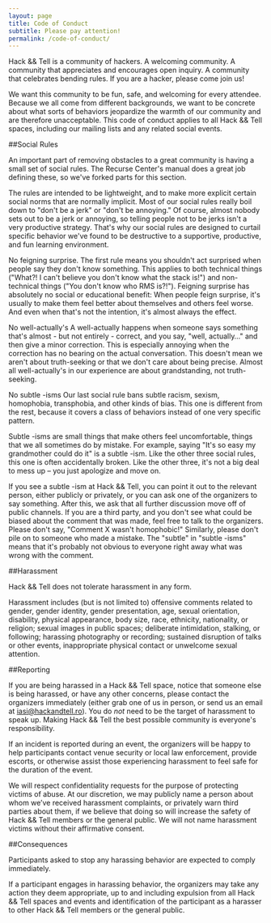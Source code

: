 ```yaml
---
layout: page
title: Code of Conduct
subtitle: Please pay attention!
permalink: /code-of-conduct/
---
```


Hack && Tell is a community of hackers. A welcoming community. A community that appreciates and encourages open inquiry. A community that celebrates bending rules. If you are a hacker, please come join us!

We want this community to be fun, safe, and welcoming for every attendee. Because we all come from different backgrounds, we want to be concrete about what sorts of behaviors jeopardize the warmth of our community and are therefore unacceptable. This code of conduct applies to all Hack && Tell spaces, including our mailing lists and any related social events.

##Social Rules

An important part of removing obstacles to a great community is having a small set of social rules. The Recurse Center's manual does a great job defining these, so we've forked parts for this section.

The rules are intended to be lightweight, and to make more explicit certain social norms that are normally implicit. Most of our social rules really boil down to "don't be a jerk" or "don't be annoying." Of course, almost nobody sets out to be a jerk or annoying, so telling people not to be jerks isn't a very productive strategy. That's why our social rules are designed to curtail specific behavior we've found to be destructive to a supportive, productive, and fun learning environment.

No feigning surprise. The first rule means you shouldn't act surprised when people say they don't know something. This applies to both technical things ("What?! I can't believe you don't know what the stack is!") and non-technical things ("You don't know who RMS is?!"). Feigning surprise has absolutely no social or educational benefit: When people feign surprise, it's usually to make them feel better about themselves and others feel worse. And even when that's not the intention, it's almost always the effect.

No well-actually's A well-actually happens when someone says something that's almost - but not entirely - correct, and you say, "well, actually…" and then give a minor correction. This is especially annoying when the correction has no bearing on the actual conversation. This doesn't mean we aren't about truth-seeking or that we don't care about being precise. Almost all well-actually's in our experience are about grandstanding, not truth-seeking.

No subtle -isms Our last social rule bans subtle racism, sexism, homophobia, transphobia, and other kinds of bias. This one is different from the rest, because it covers a class of behaviors instead of one very specific pattern.

Subtle -isms are small things that make others feel uncomfortable, things that we all sometimes do by mistake. For example, saying "It's so easy my grandmother could do it" is a subtle -ism. Like the other three social rules, this one is often accidentally broken. Like the other three, it's not a big deal to mess up – you just apologize and move on.

If you see a subtle -ism at Hack && Tell, you can point it out to the relevant person, either publicly or privately, or you can ask one of the organizers to say something. After this, we ask that all further discussion move off of public channels. If you are a third party, and you don't see what could be biased about the comment that was made, feel free to talk to the organizers. Please don't say, "Comment X wasn't homophobic!" Similarly, please don't pile on to someone who made a mistake. The "subtle" in "subtle -isms" means that it's probably not obvious to everyone right away what was wrong with the comment.

##Harassment

Hack && Tell does not tolerate harassment in any form.

Harassment includes (but is not limited to) offensive comments related to gender, gender identity, gender presentation, age, sexual orientation, disability, physical appearance, body size, race, ethnicity, nationality, or religion; sexual images in public spaces; deliberate intimidation, stalking, or following; harassing photography or recording; sustained disruption of talks or other events, inappropriate physical contact or unwelcome sexual attention.

##Reporting

If you are being harassed in a Hack && Tell space, notice that someone else is being harassed, or have any other concerns, please contact the organizers immediately (either grab one of us in person, or send us an email at iasi@hackandtell.ro). You do *not* need to be the target of harassment to speak up. Making Hack && Tell the best possible community is everyone's responsibility.

If an incident is reported during an event, the organizers will be happy to help participants contact venue security or local law enforcement, provide escorts, or otherwise assist those experiencing harassment to feel safe for the duration of the event.

We will respect confidentiality requests for the purpose of protecting victims of abuse. At our discretion, we may publicly name a person about whom we’ve received harassment complaints, or privately warn third parties about them, if we believe that doing so will increase the safety of Hack && Tell members or the general public. We will not name harassment victims without their affirmative consent.

##Consequences

Participants asked to stop any harassing behavior are expected to comply immediately.

If a participant engages in harassing behavior, the organizers may take any action they deem appropriate, up to and including expulsion from all Hack && Tell spaces and events and identification of the participant as a harasser to other Hack && Tell members or the general public.
